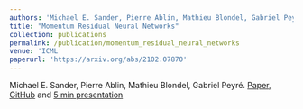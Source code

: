 ```yaml
---
authors: 'Michael E. Sander, Pierre Ablin, Mathieu Blondel, Gabriel Peyré'
title: "Momentum Residual Neural Networks"
collection: publications
permalink: /publication/momentum_residual_neural_networks
venue: 'ICML'
paperurl: 'https://arxiv.org/abs/2102.07870'
---
```

Michael E. Sander, Pierre Ablin, Mathieu Blondel, Gabriel Peyré. [Paper](https://arxiv.org/abs/2102.07870), [GitHub](https://github.com/michaelsdr/momentumnet) and [5 min presentation](https://www.youtube.com/watch?v=4PQR7ErASNo)
